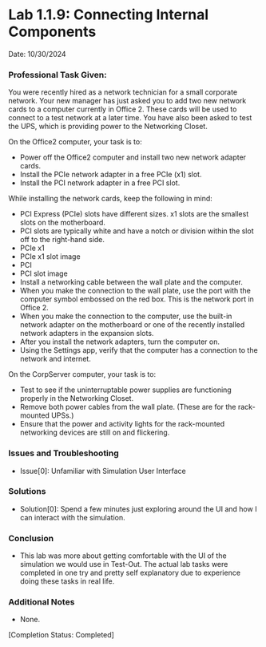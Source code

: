 # Lab 1.1.9: Connecting Internal Components
Date: 10/30/2024

### Professional Task Given:
You were recently hired as a network technician for a small corporate network. Your new manager has just asked you to add two new network cards to a computer currently in Office 2. These cards will be used to connect to a test network at a later time. You have also been asked to test the UPS, which is providing power to the Networking Closet.

On the Office2 computer, your task is to:

- Power off the Office2 computer and install two new network adapter cards.
- Install the PCIe network adapter in a free PCIe (x1) slot.
- Install the PCI network adapter in a free PCI slot.

While installing the network cards, keep the following in mind:
- PCI Express (PCIe) slots have different sizes. x1 slots are the smallest slots on the motherboard.
- PCI slots are typically white and have a notch or division within the slot off to the right-hand side.
- PCIe x1
- PCIe x1 slot image
- PCI
- PCI slot image
- Install a networking cable between the wall plate and the computer.
- When you make the connection to the wall plate, use the port with the computer symbol embossed on the red box. This is the network port in Office 2.
- When you make the connection to the computer, use the built-in network adapter on the motherboard or one of the recently installed network adapters in the expansion slots.
- After you install the network adapters, turn the computer on.
- Using the Settings app, verify that the computer has a connection to the network and internet.

On the CorpServer computer, your task is to:

- Test to see if the uninterruptable power supplies are functioning properly in the Networking Closet.
- Remove both power cables from the wall plate. (These are for the rack-mounted UPSs.)
- Ensure that the power and activity lights for the rack-mounted networking devices are still on and flickering.

### Issues and Troubleshooting
- Issue[0]: Unfamiliar with Simulation User Interface

### Solutions
- Solution[0]: Spend a few minutes just exploring around the UI and how I can interact with the simulation.

### Conclusion
- This lab was more about getting comfortable with the UI of the simulation we would use in Test-Out. The actual lab tasks were completed in one try and pretty self explanatory
due to experience doing these tasks in real life.

### Additional Notes
- None.

[Completion Status: Completed]
